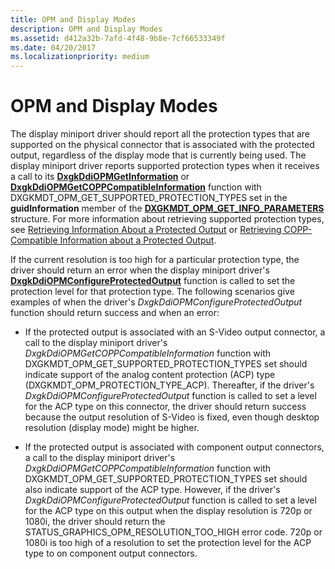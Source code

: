 ```yaml
---
title: OPM and Display Modes
description: OPM and Display Modes
ms.assetid: d412a32b-7afd-4f48-9b8e-7cf66533349f
ms.date: 04/20/2017
ms.localizationpriority: medium
---
```


# OPM and Display Modes


The display miniport driver should report all the protection types that are supported on the physical connector that is associated with the protected output, regardless of the display mode that is currently being used. The display miniport driver reports supported protection types when it receives a call to its [**DxgkDdiOPMGetInformation**](https://docs.microsoft.com/windows-hardware/drivers/ddi/content/dispmprt/nc-dispmprt-dxgkddi_opm_get_information) or [**DxgkDdiOPMGetCOPPCompatibleInformation**](https://docs.microsoft.com/windows-hardware/drivers/ddi/content/dispmprt/nc-dispmprt-dxgkddi_opm_get_copp_compatible_information) function with DXGKMDT\_OPM\_GET\_SUPPORTED\_PROTECTION\_TYPES set in the **guidInformation** member of the [**DXGKMDT\_OPM\_GET\_INFO\_PARAMETERS**](https://docs.microsoft.com/windows-hardware/drivers/ddi/content/d3dkmdt/ns-d3dkmdt-_dxgkmdt_opm_get_info_parameters) structure. For more information about retrieving supported protection types, see [Retrieving Information About a Protected Output](retrieving-information-about-a-protected-output.md) or [Retrieving COPP-Compatible Information about a Protected Output](retrieving-copp-compatible-information-about-a-protected-output.md).

If the current resolution is too high for a particular protection type, the driver should return an error when the display miniport driver's [**DxgkDdiOPMConfigureProtectedOutput**](https://docs.microsoft.com/windows-hardware/drivers/ddi/content/dispmprt/nc-dispmprt-dxgkddi_opm_configure_protected_output) function is called to set the protection level for that protection type. The following scenarios give examples of when the driver's *DxgkDdiOPMConfigureProtectedOutput* function should return success and when an error:

-   If the protected output is associated with an S-Video output connector, a call to the display miniport driver's *DxgkDdiOPMGetCOPPCompatibleInformation* function with DXGKMDT\_OPM\_GET\_SUPPORTED\_PROTECTION\_TYPES set should indicate support of the analog content protection (ACP) type (DXGKMDT\_OPM\_PROTECTION\_TYPE\_ACP). Thereafter, if the driver's *DxgkDdiOPMConfigureProtectedOutput* function is called to set a level for the ACP type on this connector, the driver should return success because the output resolution of S-Video is fixed, even though desktop resolution (display mode) might be higher.

-   If the protected output is associated with component output connectors, a call to the display miniport driver's *DxgkDdiOPMGetCOPPCompatibleInformation* function with DXGKMDT\_OPM\_GET\_SUPPORTED\_PROTECTION\_TYPES set should also indicate support of the ACP type. However, if the driver's *DxgkDdiOPMConfigureProtectedOutput* function is called to set a level for the ACP type on this output when the display resolution is 720p or 1080i, the driver should return the STATUS\_GRAPHICS\_OPM\_RESOLUTION\_TOO\_HIGH error code. 720p or 1080i is too high of a resolution to set the protection level for the ACP type to on component output connectors.

 

 





